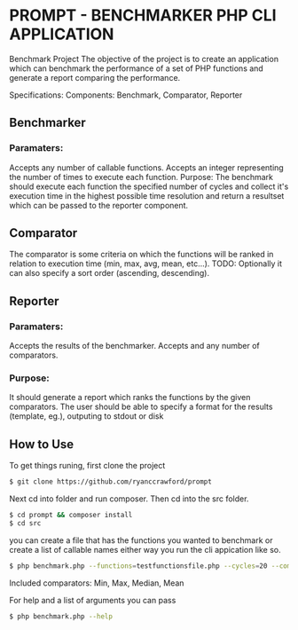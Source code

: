 
# PROMPT - BENCHMARKER PHP CLI APPLICATION

Benchmark Project The objective of the project is to create an application which can benchmark the performance of a set of                   PHP functions and generate a report comparing the performance. 
 
Specifications: Components: Benchmark, Comparator, Reporter 
 
## Benchmarker
### Paramaters:
Accepts any number of callable functions.
Accepts an integer representing the number of times to execute each function.
Purpose:
The benchmark should execute each function the specified number of cycles and collect it's execution time in the highest possible time resolution and return a resultset which can be passed to the reporter component. 
 
## Comparator
The comparator is some criteria on which the functions will be ranked in relation to execution time (min, max, avg, mean, etc...).
TODO: Optionally it can also specify a sort order (ascending, descending). 
 
## Reporter
### Paramaters:
Accepts the results of the benchmarker.
Accepts and any number of comparators.
### Purpose:
It should generate a report which ranks the functions by the given comparators. The user should be able to specify a format for the results (template, eg.), outputing to stdout or disk

## How to Use

To get things runing, first clone the project 

```bash
$ git clone https://github.com/ryanccrawford/prompt
```

Next cd into folder and run composer. Then cd into the src folder.
```bash
$ cd prompt && composer install
$ cd src
```

you can create a file that has the functions you wanted to benchmark or create a list of callable names either way you run the cli appication like so.
```bash
$ php benchmark.php --functions=testfunctionsfile.php --cycles=20 --comparators=min,max,median,mean --stdout

```
Included comparators: Min, Max, Median, Mean

For help and a list of arguments you can pass
```bash
$ php benchmark.php --help
```
